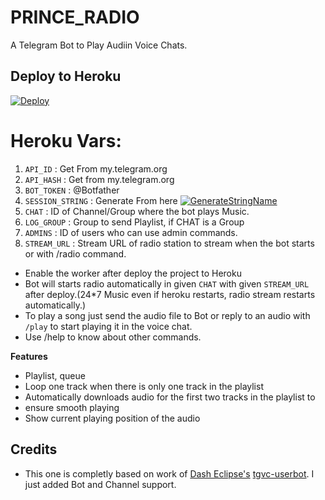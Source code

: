 # PRINCE_RADIO
A Telegram Bot to Play Audiin Voice Chats.

## Deploy to Heroku

[![Deploy](https://www.herokucdn.com/deploy/button.svg)](https://heroku.com/deploy?template=https://github.com/subinps/MusicPlayer)

# Heroku Vars:
1. `API_ID` : Get From my.telegram.org
2. `API_HASH` : Get from my.telegram.org
3. `BOT_TOKEN` : @Botfather
4. `SESSION_STRING` : Generate From here [![GenerateStringName](https://img.shields.io/badge/repl.it-generateStringName-yellowgreen)](https://repl.it/@subinps/getStringName)
5. `CHAT` : ID of Channel/Group where the bot plays Music.
6. `LOG_GROUP` : Group to send Playlist, if CHAT is a Group
7. `ADMINS` : ID of users who can use admin commands.
8. `STREAM_URL` : Stream URL of radio station to stream when the bot starts or with /radio command.

- Enable the worker after deploy the project to Heroku
- Bot will starts radio automatically in given `CHAT` with given `STREAM_URL` after deploy.(24*7 Music even if heroku restarts, radio stream restarts automatically.)  
- To play a song just send the audio file to Bot or reply  to an audio with `/play` to start playing it in the voice chat.
- Use /help to know about other commands.

**Features**

- Playlist, queue
- Loop one track when there is only one track in the playlist
- Automatically downloads audio for the first two tracks in the playlist to
- ensure smooth playing
- Show current playing position of the audio

## Credits 
- This one is completly based on work of [Dash Eclipse's](https://github.com/dashezup) [tgvc-userbot](https://github.com/callsmusic/tgvc-userbot). I just added Bot and Channel support.

